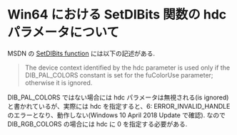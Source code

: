 # Win64 における SetDIBits 関数の hdc パラメータについて

MSDN の [SetDIBits function](https://msdn.microsoft.com/ja-jp/library/windows/desktop/dd162973(v=vs.85).aspx) には以下の記述がある.

> The device context identified by the hdc parameter is used only if the DIB_PAL_COLORS constant is set for the fuColorUse parameter; otherwise it is ignored.

DIB_PAL_COLORS ではない場合には hdc パラメータは無視される(is ignored)と書かれているが、実際には hdc を指定すると、6: ERROR_INVALID_HANDLE のエラーとなり、動作しない(Windows 10 April 2018 Update で確認). なので DIB_RGB_COLORS の場合には hdc に 0 を指定する必要がある.
